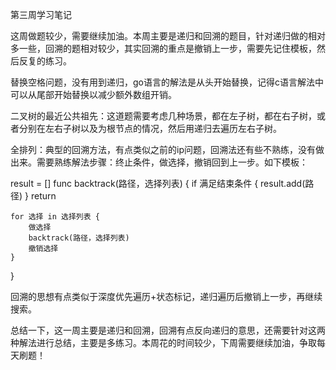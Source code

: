 第三周学习笔记

​	这周做题较少，需要继续加油。本周主要是递归和回溯的题目，针对递归做的相对多一些，回溯的题相对较少，其实回溯的重点是撤销上一步，需要先记住模板，然后反复的练习。

 替换空格问题，没有用到递归，go语言的解法是从头开始替换，记得c语言解法中可以从尾部开始替换以减少额外数组开销。

二叉树的最近公共祖先：这道题需要考虑几种场景，都在左子树，都在右子树，或者分别在左右子树以及为根节点的情况，然后用递归去遍历左右子树。

全排列：典型的回溯方法，有点类似之前的ip问题，回溯法还有些不熟练，没有做出来。需要熟练解法步骤：终止条件，做选择，撤销回到上一步。如下模板：

result = []
func backtrack(路径，选择列表) {
	if 满足结束条件 {
		result.add(路径)
	}
	return

	for 选择 in 选择列表 {
		做选择
		backtrack(路径，选择列表)
		撤销选择
	}
}

回溯的思想有点类似于深度优先遍历+状态标记，递归遍历后撤销上一步，再继续搜索。

总结一下，这一周主要是递归和回溯，回溯有点反向递归的意思，还需要针对这两种解法进行总结，主要是多练习。本周花的时间较少，下周需要继续加油，争取每天刷题！

